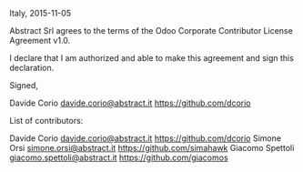 Italy, 2015-11-05

Abstract Srl agrees to the terms of the Odoo Corporate Contributor License
Agreement v1.0.

I declare that I am authorized and able to make this agreement and sign this
declaration.

Signed,

Davide Corio davide.corio@abstract.it https://github.com/dcorio

List of contributors:

Davide Corio davide.corio@abstract.it https://github.com/dcorio
Simone Orsi simone.orsi@abstract.it https://github.com/simahawk
Giacomo Spettoli giacomo.spettoli@abstract.it https://github.com/giacomos 

